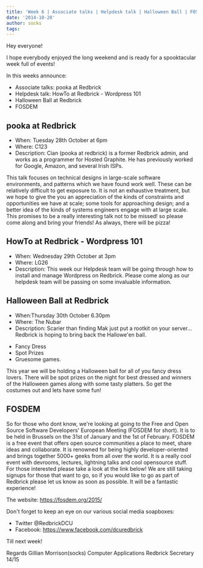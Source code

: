```yaml
---
title: 'Week 6 | Associate talks | Helpdesk talk | Halloween Ball | FOSDEM'
date: '2014-10-28'
author: socks
tags:
---
```


Hey everyone!

I hope everybody enjoyed the long weekend and is ready for a 
spooktacular week full of events!

In this weeks announce:

 - Associate talks: pooka at Redbrick
 - Helpdesk talk: HowTo at Redbrick - Wordpress 101
 - Halloween Ball at Redbrick
 - FOSDEM

## pooka at Redbrick

 - When: Tuesday 28th October at 6pm
 - Where: C123
 - Description:
Cian (pooka at redbrick) is a former Redbrick admin, and works as a 
programmer for Hosted Graphite. He has previously worked for Google, 
Amazon, and several Irish ISPs.

This talk focuses on technical designs in large-scale software 
environments, and patterns which we have found work well. These can be 
relatively difficult to get exposure to. It is not an exhaustive 
treatment, but we hope to give the you an appreciation of the kinds of 
constraints and opportunities we have at scale; some tools for 
approaching design; and a better idea of the kinds of systems engineers 
engage with at large scale. This promises to be a really interesting 
talk not to be missed! so please come along and bring your friends! As 
always, there will be pizza!

## HowTo at Redbrick - Wordpress 101

 - When: Wednesday 29th October at 3pm
 - Where: LG26
 - Description:
This week our Helpdesk team will be going through how to install and 
manage Wordpress on Redbrick. Please come along as our helpdesk team 
will be passing on some invaluable information.

## Halloween Ball at Redbrick

 - When:Thursday 30th October 6.30pm
 - Where: The Nubar
 - Description:
Scarier than finding Mak just put a rootkit on your server... Redbrick 
is hoping to bring back the Hallowe'en ball.

 * Fancy Dress
 * Spot Prizes
 * Gruesome games.

This year we will be holding a Halloween ball for all of you fancy 
dress lovers. There will be spot prizes on the night for best dressed 
and winners of the Halloween games along with some tasty platters. So 
get the costumes out and lets have some fun!

## FOSDEM

So for those who dont know, we're looking at going to the Free and Open 
Source Software Developers' European Meeting (FOSDEM for short). It is 
to be held in Brussels on the 31st of January and the 1st of February. 
FOSDEM is a free event that offers open source communities a place to 
meet, share ideas and collaborate. It is renowned for being highly 
developer-oriented and brings together 5000+ geeks from all over the 
world. It is a really cool event with devrooms, lectures, lightning 
talks and cool opensource stuff. For those interested please take a look 
at the link below! We are still taking signups for those that want to 
go, so if you would like to go as part of Redbrick please let us know as 
soon as possible. It will be a fantastic experience!

The website:
https://fosdem.org/2015/

Don't forget to keep an eye on our various social media soapboxes:
- Twitter @RedbrickDCU
- Facebook: https://www.facebook.com/dcuredbrick

Till next week!

Regards
Gillian Morrison(socks)
Computer Applications
Redbrick Secretary 14/15


